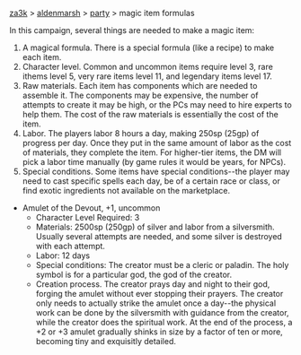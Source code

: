 [za3k](/) > [aldenmarsh](/aldenmarsh/) > [party](players1) > magic item formulas

In this campaign, several things are needed to make a magic item:
1. A magical formula. There is a special formula (like a recipe) to make each item.
2. Character level. Common and uncommon items require level 3, rare ithems level 5, very rare items level 11, and legendary items level 17.
3. Raw materials. Each item has components which are needed to assemble it. The components may be expensive, the number of attempts to create it may be high, or the PCs may need to hire experts to help them. The cost of the raw materials is essentially the cost of the item.
4. Labor. The players labor 8 hours a day, making 250sp (25gp) of progress per day. Once they put in the same amount of labor as the cost of materials, they complete the item. For higher-tier items, the DM will pick a labor time manually (by game rules it would be years, for NPCs).
5. Special conditions. Some items have special conditions--the player may need to cast specific spells each day, be of a certain race or class, or find exotic ingredients not available on the marketplace.

- Amulet of the Devout, +1, uncommon
    - Character Level Required: 3
    - Materials: 2500sp (250gp) of silver and labor from a silversmith. Usually several attempts are needed, and some silver is destroyed with each attempt.
    - Labor: 12 days
    - Special conditions: The creator must be a cleric or paladin. The holy symbol is for a particular god, the god of the creator.
    - Creation process. The creator prays day and night to their god, forging the amulet without ever stopping their prayers. The creator only needs to actually strike the amulet once a day--the physical work can be done by the silversmith with guidance from the creator, while the creator does the spiritual work. At the end of the process, a +2 or +3 amulet gradually shinks in size by a factor of ten or more, becoming tiny and exquisitly detailed.
